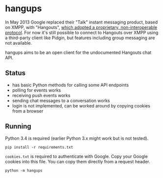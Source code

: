 # hangups

In May 2013 Google replaced their "Talk" instant messaging product, based on
XMPP, with "Hangouts", [which adopted a proprietary, non-interoperable
protocol](https://www.eff.org/deeplinks/2013/05/google-abandons-open-standards-instant-messaging).
For now it's still possible to connect to Hangouts over XMPP using a
third-party client like Pidgin, but features including group messaging are not
available.

hangups aims to be an open client for the undocumented Hangouts chat API.

## Status

* has basic Python methods for calling some API endpoints
* polling for events works
* receiving push events works
* sending chat messages to a conversation works
* login is not implemented, can be worked around by copying cookies from a
  browser

## Running

Python 3.4 is required (earlier Python 3.x might work but is not tested).

```
pip install -r requirements.txt
```

`cookies.txt` is required to authenticate with Google. Copy your Google cookies
into this file. You can copy them directly from a request header.

```
python -m hangups
```

